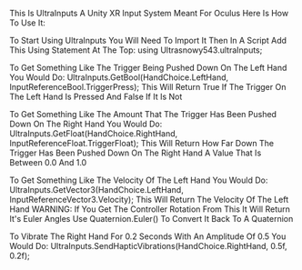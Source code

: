 This Is UltraInputs A Unity XR Input System Meant For Oculus Here Is How To Use It:

To Start Using UltraInputs You Will Need To Import It Then In A Script Add This Using Statement At The Top:
using Ultrasnowy543.ultraInputs;

To Get Something Like The Trigger Being Pushed Down On The Left Hand You Would Do:
UltraInputs.GetBool(HandChoice.LeftHand, InputReferenceBool.TriggerPress);
This Will Return True If The Trigger On The Left Hand Is Pressed And False If It Is Not

To Get Something Like The Amount That The Trigger Has Been Pushed Down On The Right Hand You Would Do:
UltraInputs.GetFloat(HandChoice.RightHand, InputReferenceFloat.TriggerFloat);
This Will Return How Far Down The Trigger Has Been Pushed Down On The Right Hand A Value That Is Between 0.0 And 1.0

To Get Something Like The Velocity Of The Left Hand You Would Do:
UltraInputs.GetVector3(HandChoice.LeftHand, InputReferenceVector3.Velocity);
This Will Return The Velocity Of The Left Hand
WARNING:
If You Get The Controller Rotation From This It Will Return It's Euler Angles Use Quaternion.Euler() To Convert It Back To A Quaternion

To Vibrate The Right Hand For 0.2 Seconds With An Amplitude Of 0.5 You Would Do:
UltraInputs.SendHapticVibrations(HandChoice.RightHand, 0.5f, 0.2f);
